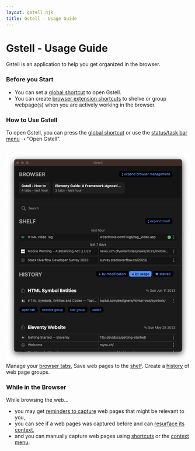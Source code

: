 ```yaml
---
layout: gstell.njk
title: Gstell - Usage Guide
---
```


# Gstell - Usage Guide

Gstell is an application to help you get organized in the browser.

### Before you Start
- You can set a [global shortcut](global-shortcut) to open Gstell.
- You can create [browser extension shortcuts](browser-extension-shortcuts) to shelve or group webpage(s) when you are actively working in the browser.

### How to Use Gstell
To open Gstell, you can press the [global shortcut](global-shortcut) or use the [status/task bar menu](status-bar-menu) &#10141; "Open Gstell".
<br>
<br>

<div class="screenshot-wrapper">
  <img src="/public/img/howto/screenshot.png" alt="screenshot"/>
  <span class="browser">Manage your <a href="browser-tab-management">browser tabs.</a></span>
  <span class="shelf">Save web pages to the <a href="shelf">shelf</a>.</span>
  <span class="history">Create a <a href="history">history</a> of web page groups.</span>
</div>

### While in the Browser
While browsing the web...
- you may get [reminders to capture](capture-popup) web pages that might be relevant to you,
- you can see if a web pages was captured before and can [resurface its context](resurface-popup),
- and you can manually capture web pages using [shortcuts](browser-extension-shortcuts) or the [context menu](browser-extension-context-menu).

<!-- ## After the Study
- taking your data with you -->